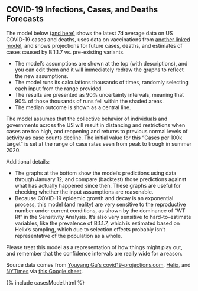 ## COVID-19 Infections, Cases, and Deaths Forecasts

The model below [(and here)](https://my.causal.app/models/27282) shows the latest 7d average data on US COVID-19 cases and deaths, uses data on vaccinations from [another linked model](vaccine.html), and shows projections for future cases, deaths, and estimates of cases caused by B.1.1.7 vs. pre-existing variants.

* The model’s assumptions are shown at the top (with descriptions), and you can edit them and it will immediately redraw the graphs to reflect the new assumptions.
* The model runs its calculations thousands of times, randomly selecting each input from the range provided.
* The results are presented as 90% uncertainty intervals, meaning that 90% of those thousands of runs fell within the shaded areas.
* The median outcome is shown as a central line.

The model assumes that the collective behavior of individuals and governments across the US will result in distancing and restrictions when cases are too high, and reopening and returns to previous normal levels of activity as case counts decline. The initial value for this “Cases per 100k target” is set at the range of case rates seen from peak to trough in summer 2020.

Additional details:
* The graphs at the bottom show the model’s predictions using data through January 12, and compare (backtest) those predictions against what has actually happened since then. These graphs are useful for checking whether the input assumptions are reasonable.
* Because COVID-19 epidemic growth and decay is an exponential process, this model (and reality) are very sensitive to the reproductive number under current conditions, as shown by the dominance of “WT Rt” in the Sensitivity Analysis. It’s also very sensitive to hard-to-estimate variables, like the prevalence of B.1.1.7, which is estimated based on Helix’s sampling, which due to selection effects probably isn’t representative of the population as a whole.

Please treat this model as a representation of how things might play out, and remember that the confidence intervals are really wide for a reason.

Source data comes from [Youyang Gu's covid19-projections.com](covid19-projections.com), [Helix](https://github.com/myhelix/helix-covid19db), and [NYTimes](https://github.com/nytimes/covid-19-data) via [this Google sheet](https://docs.google.com/spreadsheets/d/11lgBxcW5jmxGV-osoFhnlAxgW6DzqZXzKdYuR43RbgA/edit).

{% include casesModel.html %}
